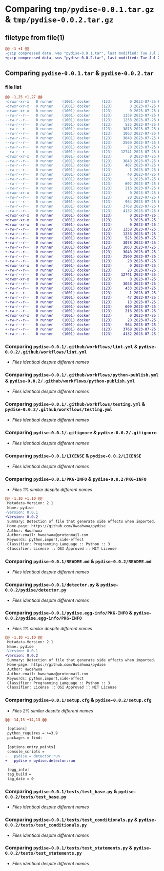 # Comparing `tmp/pydise-0.0.1.tar.gz` & `tmp/pydise-0.0.2.tar.gz`

## filetype from file(1)

```diff
@@ -1 +1 @@
-gzip compressed data, was "pydise-0.0.1.tar", last modified: Tue Jul 25 00:41:30 2023, max compression
+gzip compressed data, was "pydise-0.0.2.tar", last modified: Tue Jul 25 12:38:49 2023, max compression
```

## Comparing `pydise-0.0.1.tar` & `pydise-0.0.2.tar`

### file list

```diff
@@ -1,25 +1,27 @@
-drwxr-xr-x   0 runner    (1001) docker     (123)        0 2023-07-25 00:41:30.166766 pydise-0.0.1/
-drwxr-xr-x   0 runner    (1001) docker     (123)        0 2023-07-25 00:41:30.162766 pydise-0.0.1/.github/
-drwxr-xr-x   0 runner    (1001) docker     (123)        0 2023-07-25 00:41:30.166766 pydise-0.0.1/.github/workflows/
--rw-r--r--   0 runner    (1001) docker     (123)     1338 2023-07-25 00:41:13.000000 pydise-0.0.1/.github/workflows/lint.yml
--rw-r--r--   0 runner    (1001) docker     (123)     1238 2023-07-25 00:41:13.000000 pydise-0.0.1/.github/workflows/python-publish.yml
--rw-r--r--   0 runner    (1001) docker     (123)      525 2023-07-25 00:41:13.000000 pydise-0.0.1/.github/workflows/testing.yml
--rw-r--r--   0 runner    (1001) docker     (123)     3078 2023-07-25 00:41:13.000000 pydise-0.0.1/.gitignore
--rw-r--r--   0 runner    (1001) docker     (123)     1063 2023-07-25 00:41:13.000000 pydise-0.0.1/LICENSE
--rw-r--r--   0 runner    (1001) docker     (123)     3048 2023-07-25 00:41:30.166766 pydise-0.0.1/PKG-INFO
--rw-r--r--   0 runner    (1001) docker     (123)     2560 2023-07-25 00:41:13.000000 pydise-0.0.1/README.md
--rw-r--r--   0 runner    (1001) docker     (123)       20 2023-07-25 00:41:13.000000 pydise-0.0.1/__init__.py
--rw-r--r--   0 runner    (1001) docker     (123)    12741 2023-07-25 00:41:13.000000 pydise-0.0.1/detector.py
-drwxr-xr-x   0 runner    (1001) docker     (123)        0 2023-07-25 00:41:30.166766 pydise-0.0.1/pydise.egg-info/
--rw-r--r--   0 runner    (1001) docker     (123)     3048 2023-07-25 00:41:30.000000 pydise-0.0.1/pydise.egg-info/PKG-INFO
--rw-r--r--   0 runner    (1001) docker     (123)      407 2023-07-25 00:41:30.000000 pydise-0.0.1/pydise.egg-info/SOURCES.txt
--rw-r--r--   0 runner    (1001) docker     (123)        1 2023-07-25 00:41:30.000000 pydise-0.0.1/pydise.egg-info/dependency_links.txt
--rw-r--r--   0 runner    (1001) docker     (123)       40 2023-07-25 00:41:30.000000 pydise-0.0.1/pydise.egg-info/entry_points.txt
--rw-r--r--   0 runner    (1001) docker     (123)        6 2023-07-25 00:41:30.000000 pydise-0.0.1/pydise.egg-info/top_level.txt
--rw-r--r--   0 runner    (1001) docker     (123)      602 2023-07-25 00:41:30.170766 pydise-0.0.1/setup.cfg
--rw-r--r--   0 runner    (1001) docker     (123)      216 2023-07-25 00:41:13.000000 pydise-0.0.1/setup.py
-drwxr-xr-x   0 runner    (1001) docker     (123)        0 2023-07-25 00:41:30.166766 pydise-0.0.1/tests/
--rw-r--r--   0 runner    (1001) docker     (123)       20 2023-07-25 00:41:13.000000 pydise-0.0.1/tests/__init__.py
--rw-r--r--   0 runner    (1001) docker     (123)      964 2023-07-25 00:41:13.000000 pydise-0.0.1/tests/test_base.py
--rw-r--r--   0 runner    (1001) docker     (123)     3768 2023-07-25 00:41:13.000000 pydise-0.0.1/tests/test_conditionals.py
--rw-r--r--   0 runner    (1001) docker     (123)     4132 2023-07-25 00:41:13.000000 pydise-0.0.1/tests/test_statements.py
+drwxr-xr-x   0 runner    (1001) docker     (123)        0 2023-07-25 12:38:49.185637 pydise-0.0.2/
+drwxr-xr-x   0 runner    (1001) docker     (123)        0 2023-07-25 12:38:49.185637 pydise-0.0.2/.github/
+drwxr-xr-x   0 runner    (1001) docker     (123)        0 2023-07-25 12:38:49.185637 pydise-0.0.2/.github/workflows/
+-rw-r--r--   0 runner    (1001) docker     (123)     1338 2023-07-25 12:38:36.000000 pydise-0.0.2/.github/workflows/lint.yml
+-rw-r--r--   0 runner    (1001) docker     (123)     1238 2023-07-25 12:38:36.000000 pydise-0.0.2/.github/workflows/python-publish.yml
+-rw-r--r--   0 runner    (1001) docker     (123)      525 2023-07-25 12:38:36.000000 pydise-0.0.2/.github/workflows/testing.yml
+-rw-r--r--   0 runner    (1001) docker     (123)     3078 2023-07-25 12:38:36.000000 pydise-0.0.2/.gitignore
+-rw-r--r--   0 runner    (1001) docker     (123)     1063 2023-07-25 12:38:36.000000 pydise-0.0.2/LICENSE
+-rw-r--r--   0 runner    (1001) docker     (123)     3048 2023-07-25 12:38:49.185637 pydise-0.0.2/PKG-INFO
+-rw-r--r--   0 runner    (1001) docker     (123)     2560 2023-07-25 12:38:36.000000 pydise-0.0.2/README.md
+-rw-r--r--   0 runner    (1001) docker     (123)       20 2023-07-25 12:38:36.000000 pydise-0.0.2/__init__.py
+drwxr-xr-x   0 runner    (1001) docker     (123)        0 2023-07-25 12:38:49.185637 pydise-0.0.2/pydise/
+-rw-r--r--   0 runner    (1001) docker     (123)       20 2023-07-25 12:38:36.000000 pydise-0.0.2/pydise/__init__.py
+-rw-r--r--   0 runner    (1001) docker     (123)    12741 2023-07-25 12:38:36.000000 pydise-0.0.2/pydise/detector.py
+drwxr-xr-x   0 runner    (1001) docker     (123)        0 2023-07-25 12:38:49.185637 pydise-0.0.2/pydise.egg-info/
+-rw-r--r--   0 runner    (1001) docker     (123)     3048 2023-07-25 12:38:49.000000 pydise-0.0.2/pydise.egg-info/PKG-INFO
+-rw-r--r--   0 runner    (1001) docker     (123)      433 2023-07-25 12:38:49.000000 pydise-0.0.2/pydise.egg-info/SOURCES.txt
+-rw-r--r--   0 runner    (1001) docker     (123)        1 2023-07-25 12:38:49.000000 pydise-0.0.2/pydise.egg-info/dependency_links.txt
+-rw-r--r--   0 runner    (1001) docker     (123)       47 2023-07-25 12:38:49.000000 pydise-0.0.2/pydise.egg-info/entry_points.txt
+-rw-r--r--   0 runner    (1001) docker     (123)       13 2023-07-25 12:38:49.000000 pydise-0.0.2/pydise.egg-info/top_level.txt
+-rw-r--r--   0 runner    (1001) docker     (123)      609 2023-07-25 12:38:49.185637 pydise-0.0.2/setup.cfg
+-rw-r--r--   0 runner    (1001) docker     (123)      216 2023-07-25 12:38:36.000000 pydise-0.0.2/setup.py
+drwxr-xr-x   0 runner    (1001) docker     (123)        0 2023-07-25 12:38:49.185637 pydise-0.0.2/tests/
+-rw-r--r--   0 runner    (1001) docker     (123)       20 2023-07-25 12:38:36.000000 pydise-0.0.2/tests/__init__.py
+-rw-r--r--   0 runner    (1001) docker     (123)      964 2023-07-25 12:38:36.000000 pydise-0.0.2/tests/test_base.py
+-rw-r--r--   0 runner    (1001) docker     (123)     3768 2023-07-25 12:38:36.000000 pydise-0.0.2/tests/test_conditionals.py
+-rw-r--r--   0 runner    (1001) docker     (123)     4132 2023-07-25 12:38:36.000000 pydise-0.0.2/tests/test_statements.py
```

### Comparing `pydise-0.0.1/.github/workflows/lint.yml` & `pydise-0.0.2/.github/workflows/lint.yml`

 * *Files identical despite different names*

### Comparing `pydise-0.0.1/.github/workflows/python-publish.yml` & `pydise-0.0.2/.github/workflows/python-publish.yml`

 * *Files identical despite different names*

### Comparing `pydise-0.0.1/.github/workflows/testing.yml` & `pydise-0.0.2/.github/workflows/testing.yml`

 * *Files identical despite different names*

### Comparing `pydise-0.0.1/.gitignore` & `pydise-0.0.2/.gitignore`

 * *Files identical despite different names*

### Comparing `pydise-0.0.1/LICENSE` & `pydise-0.0.2/LICENSE`

 * *Files identical despite different names*

### Comparing `pydise-0.0.1/PKG-INFO` & `pydise-0.0.2/PKG-INFO`

 * *Files 1% similar despite different names*

```diff
@@ -1,10 +1,10 @@
 Metadata-Version: 2.1
 Name: pydise
-Version: 0.0.1
+Version: 0.0.2
 Summary: Detection of file that generate side effects when imported.
 Home-page: https://github.com/Hwoahwoa/pydise
 Author: Hwoahwoa
 Author-email: hwoahwoa@protonmail.com
 Keywords: python,import,side-effect
 Classifier: Programming Language :: Python :: 3
 Classifier: License :: OSI Approved :: MIT License
```

### Comparing `pydise-0.0.1/README.md` & `pydise-0.0.2/README.md`

 * *Files identical despite different names*

### Comparing `pydise-0.0.1/detector.py` & `pydise-0.0.2/pydise/detector.py`

 * *Files identical despite different names*

### Comparing `pydise-0.0.1/pydise.egg-info/PKG-INFO` & `pydise-0.0.2/pydise.egg-info/PKG-INFO`

 * *Files 1% similar despite different names*

```diff
@@ -1,10 +1,10 @@
 Metadata-Version: 2.1
 Name: pydise
-Version: 0.0.1
+Version: 0.0.2
 Summary: Detection of file that generate side effects when imported.
 Home-page: https://github.com/Hwoahwoa/pydise
 Author: Hwoahwoa
 Author-email: hwoahwoa@protonmail.com
 Keywords: python,import,side-effect
 Classifier: Programming Language :: Python :: 3
 Classifier: License :: OSI Approved :: MIT License
```

### Comparing `pydise-0.0.1/setup.cfg` & `pydise-0.0.2/setup.cfg`

 * *Files 2% similar despite different names*

```diff
@@ -14,13 +14,13 @@
 
 [options]
 python_requires = >=3.9
 packages = find:
 
 [options.entry_points]
 console_scripts = 
-	pydise = detector:run
+	pydise = pydise.detector:run
 
 [egg_info]
 tag_build = 
 tag_date = 0
```

### Comparing `pydise-0.0.1/tests/test_base.py` & `pydise-0.0.2/tests/test_base.py`

 * *Files identical despite different names*

### Comparing `pydise-0.0.1/tests/test_conditionals.py` & `pydise-0.0.2/tests/test_conditionals.py`

 * *Files identical despite different names*

### Comparing `pydise-0.0.1/tests/test_statements.py` & `pydise-0.0.2/tests/test_statements.py`

 * *Files identical despite different names*

